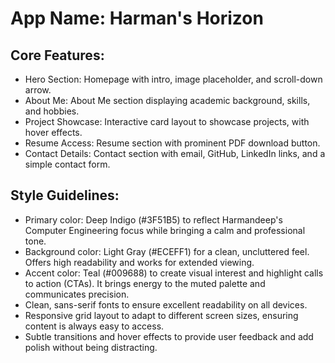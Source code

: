 # **App Name**: Harman's Horizon

## Core Features:

- Hero Section: Homepage with intro, image placeholder, and scroll-down arrow.
- About Me: About Me section displaying academic background, skills, and hobbies.
- Project Showcase: Interactive card layout to showcase projects, with hover effects.
- Resume Access: Resume section with prominent PDF download button.
- Contact Details: Contact section with email, GitHub, LinkedIn links, and a simple contact form.

## Style Guidelines:

- Primary color: Deep Indigo (#3F51B5) to reflect Harmandeep's Computer Engineering focus while bringing a calm and professional tone.
- Background color: Light Gray (#ECEFF1) for a clean, uncluttered feel. Offers high readability and works for extended viewing.
- Accent color: Teal (#009688) to create visual interest and highlight calls to action (CTAs).  It brings energy to the muted palette and communicates precision.
- Clean, sans-serif fonts to ensure excellent readability on all devices.
- Responsive grid layout to adapt to different screen sizes, ensuring content is always easy to access.
- Subtle transitions and hover effects to provide user feedback and add polish without being distracting.